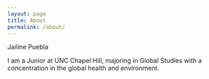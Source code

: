 ```yaml
---
layout: page
title: About
permalink: /about/
---
```

<div class="man-title">
  Jailine Puebla
</div>
<div class="manual manual-title">
  
  </div>
<p>  <div class="manual-content">

I am a Junior at UNC Chapel Hill, majoring in Global Studies with a concentration in the global health and environment.


</div>
<p><br /></p>

  <div class="manual manual-title">
 
  </div>
<p>  <div class="manual-content">

  


